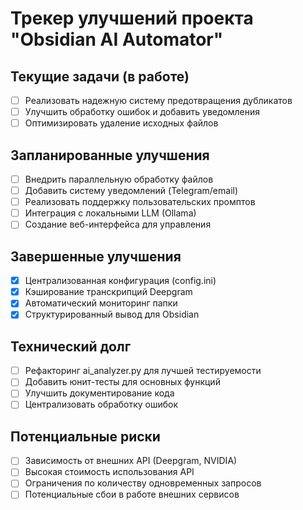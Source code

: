 # Трекер улучшений проекта "Obsidian AI Automator"

## Текущие задачи (в работе)
- [ ] Реализовать надежную систему предотвращения дубликатов
- [ ] Улучшить обработку ошибок и добавить уведомления
- [ ] Оптимизировать удаление исходных файлов

## Запланированные улучшения
- [ ] Внедрить параллельную обработку файлов
- [ ] Добавить систему уведомлений (Telegram/email)
- [ ] Реализовать поддержку пользовательских промптов
- [ ] Интеграция с локальными LLM (Ollama)
- [ ] Создание веб-интерфейса для управления

## Завершенные улучшения
- [x] Централизованная конфигурация (config.ini)
- [x] Кэширование транскрипций Deepgram
- [x] Автоматический мониторинг папки
- [x] Структурированный вывод для Obsidian

## Технический долг
- [ ] Рефакторинг ai_analyzer.py для лучшей тестируемости
- [ ] Добавить юнит-тесты для основных функций
- [ ] Улучшить документирование кода
- [ ] Централизовать обработку ошибок

## Потенциальные риски
- [ ] Зависимость от внешних API (Deepgram, NVIDIA)
- [ ] Высокая стоимость использования API
- [ ] Ограничения по количеству одновременных запросов
- [ ] Потенциальные сбои в работе внешних сервисов
